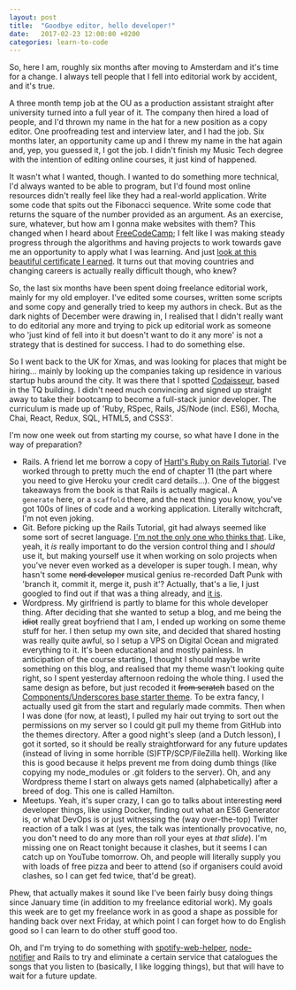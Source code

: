 ```yaml
---
layout: post
title:  "Goodbye editor, hello developer!"
date:   2017-02-23 12:00:00 +0200
categories: learn-to-code
---
```

So, here I am, roughly six months after moving to Amsterdam and it's time for a change. I always tell people that I fell into editorial work by accident, and it's true.

A three month temp job at the OU as a production assistant straight after university turned into a full year of it. The company then hired a load of people, and I'd thrown my name in the hat for a new position as a copy editor. One proofreading test and interview later, and I had the job. Six months later, an opportunity came up and I threw my name in the hat again and, yep, you guessed it, I got the job. I didn't finish my Music Tech degree with the intention of editing online courses, it just kind of happened.

<!--more-->

It wasn't what I wanted, though. I wanted to do something more technical, I'd always wanted to be able to program, but I'd found most online resources didn't really feel like they had a real-world application. Write some code that spits out the Fibonacci sequence. Write some code that returns the square of the number provided as an argument. As an exercise, sure, whatever, but how am I gonna make websites with them? This changed when I heard about <a href="https://www.freecodecamp.com">FreeCodeCamp</a>; I felt like I was making steady progress through the algorithms and having projects to work towards gave me an opportunity to apply what I was learning. And just <a href="https://www.freecodecamp.com/leefreemanxyz/front-end-certification">look at this beautiful certificate I earned</a>. It turns out that moving countries and changing careers is actually really difficult though, who knew?

So, the last six months have been spent doing freelance editorial work, mainly for my old employer. I've edited some courses, written some scripts and some copy and generally tried to keep my authors in check. But as the dark nights of December were drawing in, I realised that I didn't really want to do editorial any more and trying to pick up editorial work as someone who 'just kind of fell into it but doesn't want to do it any more' is not a strategy that is destined for success. I had to do something else.

So I went back to the UK for Xmas, and was looking for places that might be hiring... mainly by looking up the companies taking up residence in various startup hubs around the city. It was there that I spotted <a href="https://www.codaisseur.com/">Codaisseur</a>, based in the TQ building. I didn't need much convincing and signed up straight away to take their bootcamp to become a full-stack junior developer. The curriculum is made up of 'Ruby, RSpec, Rails, JS/Node (incl. ES6), Mocha, Chai, React, Redux, SQL, HTML5, and CSS3'.

I'm now one week out from starting my course, so what have I done in the way of preparation?
<ul>
 	<li>Rails. A friend let me borrow a copy of <a href="https://www.railstutorial.org/">Hartl's Ruby on Rails Tutorial</a>. I've worked through to pretty much the end of chapter 11 (the part where you need to give Heroku your credit card details...). One of the biggest takeaways from the book is that Rails is actually magical. A <code>generate</code> here, or a <code>scaffold</code> there, and the next thing you know, you've got 100s of lines of code and a working application. Literally witchcraft, I'm not even joking.</li>
 	<li>Git. Before picking up the Rails Tutorial, git had always seemed like some sort of secret language. <a href="https://xkcd.com/1597/">I'm not the only one who thinks that</a>. Like, yeah, it <em>is</em> really important to do the version control thing and I <em>should</em> use it, but making yourself use it when working on solo projects when you've never even worked as a developer is super tough. I mean, why hasn't some <del>nerd developer</del> musical genius re-recorded Daft Punk with 'branch it, commit it, merge it, push it'? Actually, that's a lie, I just googled to find out if that was a thing already, and <a href="https://www.youtube.com/watch?v=glb88Sv9xpo">it is</a>.</li>
 	<li>Wordpress. My girlfriend is partly to blame for this whole developer thing. After deciding that she wanted to setup a blog, and me being the <del>idiot</del> really great boyfriend that I am, I ended up working on some theme stuff for her. I then setup my own site, and decided that shared hosting was really quite awful, so I setup a VPS on Digital Ocean and migrated everything to it. It's been educational and mostly painless.
In anticipation of the course starting, I thought I should maybe write something on this blog, and realised that my theme wasn't looking quite right, so I spent yesterday afternoon redoing the whole thing. I used the same design as before, but just recoded it <del>from scratch</del> based on the <a href="http://components.underscores.me/">Components/Underscores base starter theme</a>. To be extra fancy, I actually used git from the start and regularly made commits. Then when I was done (for now, at least), I pulled my hair out trying to sort out the permissions on my server so I could git pull my theme from GitHub into the themes directory. After a good night's sleep (and a Dutch lesson), I got it sorted, so it should be really straightforward for any future updates (instead of living in some horrible (S)FTP/SCP/FileZilla hell). Working like this is good because it helps prevent me from doing dumb things (like copying my node_modules or .git folders to the server). Oh, and any Wordpress theme I start on always gets named (alphabetically) after a breed of dog. This one is called Hamilton.</li>
 	<li>Meetups. Yeah, it's super crazy, I can go to talks about interesting <del>nerd</del> developer things, like using Docker, finding out what an ES6 Generator is, or what DevOps is or just witnessing the (way over-the-top) Twitter reaction of a talk I was at (yes, the talk was intentionally provocative, no, you don't need to do any more than roll your eyes at <em>that slide</em>). I'm missing one on React tonight because it clashes, but it seems I can catch up on YouTube tomorrow. Oh, and people will literally supply you with loads of free pizza and beer to attend (so if organisers could avoid clashes, so I can get fed twice, that'd be great).</li>
</ul>
Phew, that actually makes it sound like I've been fairly busy doing things since January time (in addition to my freelance editorial work). My goals this week are to get my freelance work in as good a shape as possible for handing back over next Friday, at which point I can forget how to do English good so I can learn to do other stuff good too.

Oh, and I'm trying to do something with <a href="https://github.com/onetune/spotify-web-helper">spotify-web-helper</a>, <a href="https://github.com/mikaelbr/node-notifier">node-notifier</a> and Rails to try and eliminate a certain service that catalogues the songs that you listen to (basically, I like logging things), but that will have to wait for a future update.
